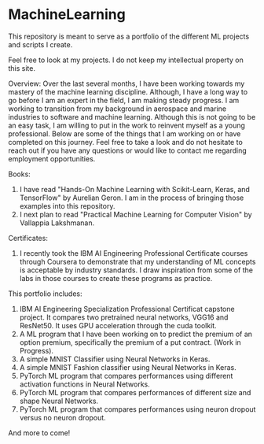 # MachineLearning
This repository is meant to serve as a portfolio of the different ML projects and scripts I create.

Feel free to look at my projects. I do not keep my intellectual property on this site.

Overview:
  Over the last several months, I have been working towards my mastery of the machine learning discipline. Although, I have a long way to go before I am an expert in the field, I am making steady progress. I am working to transition from my background in aerospace and marine industries to software and machine learning. Although this is not going to be an easy task, I am willing to put in the work to reinvent myself as a young professional. Below are some of the things that I am working on or have completed on this journey. Feel free to take a look and do not hesitate to reach out if you have any questions or would like to contact me regarding employment opportunities. 

Books:
  1) I have read "Hands-On Machine Learning with Scikit-Learn, Keras, and TensorFlow" by Aurelian Geron. I am in the process of bringing those examples into this    repository.
  2) I next plan to read "Practical Machine Learning for Computer Vision" by Vallappia Lakshmanan.

Certificates:
  1) I recently took the IBM AI Engineering Professional Certificate courses through Coursera to demonstrate that my understanding of ML concepts is acceptable by 
  industry standards. I draw inspiration from some of the labs in those courses to create these programs as practice. 

This portfolio includes:
  1) IBM AI Engineering Specialization Professional Certificat capstone project. It compares two pretrained neural networks, VGG16 and ResNet50. It uses GPU         acceleration through the cuda toolkit.
  2) A ML program that I have been working on to predict the premium of an option premium, specifically the premium of a put contract. (Work in Progress).
  3) A simple MNIST Classifier using Neural Networks in Keras.
  4) A simple MNIST Fashion classifier using Neural Networks in Keras.
  5) PyTorch ML program that compares performances using different activation functions in Neural Networks. 
  6) PyTorch ML program that compares performances of different size and shape Neural Networks. 
  7) PyTorch ML program that compares performances using neuron dropout versus no neuron dropout. 
  
  And more to come!
